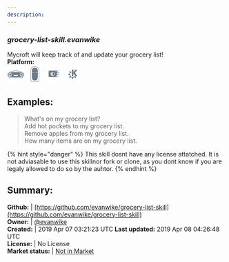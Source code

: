 ```yaml
---
description: 
---
```


### _grocery-list-skill.evanwike_  
Mycroft will keep track of and update your grocery list!  
**Platform:**  
 ![Mark I](../.gitbook/assets/mark-1-icon.png)  ![Mark II](../.gitbook/assets/mark-2-icon.png)  ![Picroft](../.gitbook/assets/picroft-icon.png)  ![plasmoid](../.gitbook/assets/kde.png)   
## Examples:  
> What's on my grocery list?  
> Add hot pockets to my grocery list.  
> Remove apples from my grocery list.  
> How many items are on my grocery list.  
  
{% hint style="danger" %}
This skill dosnt have any license attatched. It is not adviasable to use this skillnor fork or clone, as you dont know if you are legaly allowed to do so by the auhtor.
{% endhint %}
  
## Summary:  
**Github:** | [https://github.com/evanwike/grocery-list-skill](https://github.com/evanwike/grocery-list-skill)  
**Owner:** | [@evanwike](https://github.com/evanwike)  
**Created:** | 2019 Apr 07 03:21:23 UTC  **Last updated:** 2019 Apr 08 04:26:48 UTC  
**License:** | No License  
**Market status:** | [Not in Market](https://market.mycroft.ai/skill/)  
